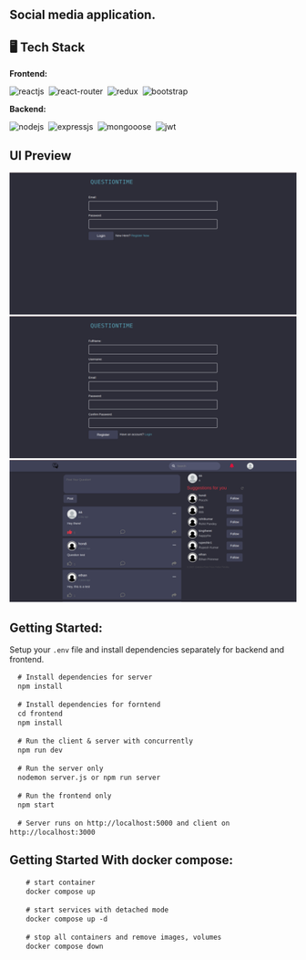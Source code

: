 ## Social media application.

## 🖥️ Tech Stack

**Frontend:**

![reactjs](https://img.shields.io/badge/React-20232A?style=for-the-badge&logo=react&logoColor=61DAFB)&nbsp;
![react-router](https://img.shields.io/badge/React_Router-CA4245?style=for-the-badge&logo=react-router&logoColor=white)&nbsp;
![redux](https://img.shields.io/badge/Redux-593D88?style=for-the-badge&logo=redux&logoColor=white)&nbsp;
![bootstrap](https://img.shields.io/badge/Bootstrap_CSS-38B2AC?style=for-the-badge&logo=tailwind-css&logoColor=white)&nbsp;

**Backend:**

![nodejs](https://img.shields.io/badge/Node.js-43853D?style=for-the-badge&logo=node.js&logoColor=white)&nbsp;
![expressjs](https://img.shields.io/badge/Express.js-000000?style=for-the-badge&logo=express&logoColor=white)&nbsp;
![mongooose](https://img.shields.io/badge/Mongoose-4EA94B?style=for-the-badge&logo=mongodb&logoColor=white)&nbsp;
![jwt](https://img.shields.io/badge/JWT-000000?style=for-the-badge&logo=JSON%20web%20tokens&logoColor=white)&nbsp;

## UI Preview

![login](./images/login.png)
![register](./images/register.png)
![homepage](./images/home.png)

## Getting Started:

Setup your `.env` file and install dependencies separately for backend and frontend.

```
  # Install dependencies for server
  npm install

  # Install dependencies for forntend
  cd frontend
  npm install

  # Run the client & server with concurrently
  npm run dev

  # Run the server only
  nodemon server.js or npm run server

  # Run the frontend only
  npm start

  # Server runs on http://localhost:5000 and client on http://localhost:3000
```

## Getting Started With docker compose:

```
    # start container
    docker compose up

    # start services with detached mode
    docker compose up -d

    # stop all containers and remove images, volumes
    docker compose down
```
